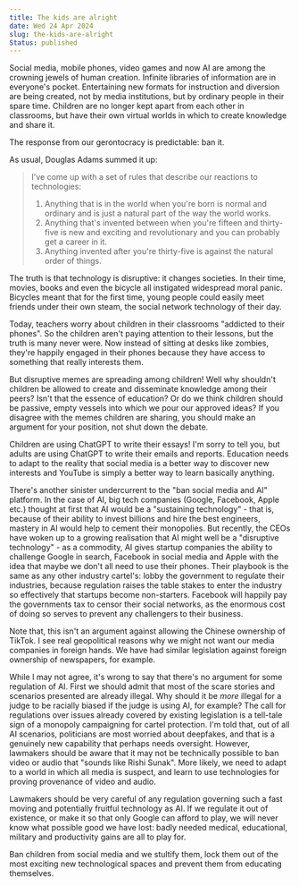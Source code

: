 ```yaml
---
title: The kids are alright
date: Wed 24 Apr 2024
slug: the-kids-are-alright
Status: published
---
```


Social media, mobile phones, video games and now AI are among the crowning jewels of human creation. Infinite libraries of information are in everyone's pocket. Entertaining new formats for instruction and diversion are being created, not by media institutions, but by ordinary people in their spare time. Children are no longer kept apart from each other in classrooms, but have their own virtual worlds in which to create knowledge and share it.

The response from our gerontocracy is predictable: ban it.

As usual, Douglas Adams summed it up:

> I've come up with a set of rules that describe our reactions to technologies:
>
> 1. Anything that is in the world when you're born is normal and ordinary and is just a natural part of the way the world works.
> 2. Anything that's invented between when you're fifteen and thirty-five is new and exciting and revolutionary and you can probably get a career in it.
> 3. Anything invented after you're thirty-five is against the natural order of things.

The truth is that technology is disruptive: it changes societies. In their time, movies, books and even the bicycle all instigated widespread moral panic. Bicycles meant that for the first time, young people could easily meet friends under their own steam, the social network technology of their day.

Today, teachers worry about children in their classrooms "addicted to their phones". So the children aren't paying attention to their lessons, but the truth is many never were. Now instead of sitting at desks like zombies, they're happily engaged in their phones because they have access to something that really interests them.

But disruptive memes are spreading among children! Well why shouldn't children be allowed to create and disseminate knowledge among their peers? Isn't that the essence of education? Or do we think children should be passive, empty vessels into which we pour our approved ideas? If you disagree with the memes children are sharing, you should make an argument for your position, not shut down the debate.

Children are using ChatGPT to write their essays! I'm sorry to tell you, but adults are using ChatGPT to write their emails and reports. Education needs to adapt to the reality that social media is a better way to discover new interests and YouTube is simply a better way to learn basically anything.

There's another sinister undercurrent to the "ban social media and AI" platform. In the case of AI, big tech companies (Google, Facebook, Apple etc.) thought at first that AI would be a "sustaining technology" - that is, because of their ability to invest billions and hire the best engineers, mastery in AI would help to cement their monopolies. But recently, the CEOs have woken up to a growing realisation that AI might well be a "disruptive technology" - as a commodity, AI gives startup companies the ability to challenge Google in search, Facebook in social media and Apple with the idea that maybe we don't all need to use their phones. Their playbook is the same as any other industry cartel's: lobby the government to regulate their industries, because regulation raises the table stakes to enter the industry so effectively that startups become non-starters. Facebook will happily pay the governments tax to censor their social networks, as the enormous cost of doing so serves to prevent any challengers to their business.

Note that, this isn't an argument against allowing the Chinese ownership of TikTok. I see real geopolitical reasons why we might not want our media companies in foreign hands. We have had similar legislation against foreign ownership of newspapers, for example.

While I may not agree, it's wrong to say that there's no argument for some regulation of AI. First we should admit that most of the scare stories and scenarios presented are already illegal. Why should it be _more_ illegal for a judge to be racially biased if the judge is using AI, for example? The call for regulations over issues already covered by existing legislation is a tell-tale sign of a monopoly campaigning for cartel protection. I'm told that, out of all AI scenarios, politicians are most worried about deepfakes, and that is a genuinely new capability that perhaps needs oversight. However, lawmakers should be aware that it may not be technically possible to ban video or audio that "sounds like Rishi Sunak". More likely, we need to adapt to a world in which all media is suspect, and learn to use technologies for proving provenance of video and audio.

Lawmakers should be very careful of any regulation governing such a fast moving and potentially fruitful technology as AI. If we regulate it out of existence, or make it so that only Google can afford to play, we will never know what possible good we have lost: badly needed medical, educational, military and productivity gains are all to play for.

Ban children from social media and we stultify them, lock them out of the most exciting new technological spaces and prevent them from educating themselves.
